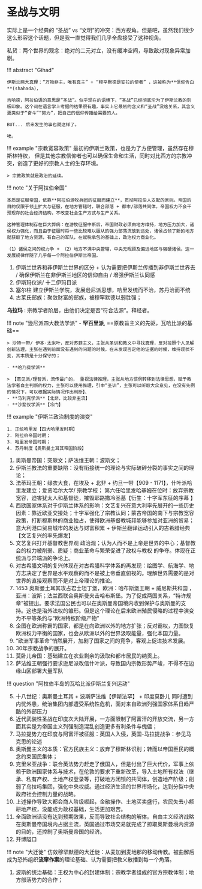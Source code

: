 # 圣战与文明

实际上是一个经典的 “圣战” vs “文明”的冲突：西方视角。但是吧，虽然我们很少这么形容这个话题，但是我一直觉得我们几乎全盘接受了这种视角。

私货：两个世界的观念：绝对的二元对立，没有缓冲空间，导致敌对现象异常加剧。

!!! abstract "Gihad"

    伊斯兰两大真理：“万物非主，唯有真主” + “穆罕默德是安拉的使者” ，这被称为**信仰告白**(shahada)， 

    吉哈德，阿拉伯语的意思是“圣战”。似乎现在的语境下，“圣战”已经彻底沦为了伊斯兰教的刻板印象。这个词在语言学上考据的结果很有趣，事实上它最初的含义和“圣战”没啥关系，其含义更类似于“奋斗”“努力”，把自己的信仰传播给需要的人。

    BUT... 后来发生的事也就这样了。

    唉。


!!! example "宗教宽容政策"
    最初的伊斯兰政策，也是为了方便管理，虽然存在穆斯林特权， 但是其他宗教信仰者也可以确保生命和生活，同时对比西方的宗教冲突，创造了更好的宗教人士的生存环境。

    > 宗教政策就是政治的延续。


!!! note "关于阿拉伯帝国"

    本质是征服帝国，依靠**阿拉伯游牧兵团的征服而建立**，贯彻阿拉伯人支配的原则。帝国的目的仅限于领土扩大与征服，在地方管辖时，联合部落 + 都市/部落共同体，帝国权力不会干预现存的社会经济结构，不改变社会生产方式与生产关系。
    
    这种管理体制存在巨大弊病：在游牧征服中断后，帝国财政必须由地方维持，地方压力加大，诸侯权力强化，而且由于征服时将一些比较难以服从的强力部落流放到远处，诸侯占领了新的地方就获取了地方资源，有自己的军队，在赋税承包的基础上，政治权力商业化。
    
    （1）诸侯之间的权力争 + （2）地方不满中央管辖，中央无暇顾及偏远地区与强硬诸侯。这一发展规律伴随了几乎每一个阿拉伯伊斯兰帝国。


1.  伊斯兰世界和非伊斯兰世界的区分 + 认为需要把伊斯兰传播到非伊斯兰世界去 / 确保伊斯兰在非伊斯兰地区的信仰自由 / 增强伊斯兰认同感 
2.  伊斯玛仪派/ 十二伊玛目派
3.  塞尔柱 建立伊斯兰学院，发展逊尼派思想，哈里发统而不治，苏丹治而不统
4.  古莱氏部族：聚敛财富的部族，被穆罕默德以弱胜强；

**乌拉玛**
:   宗教学者阶层，由他们决定是否“符合法源”。释经者。


!!! note "逊尼派四大教法学派"
    - **罕百里派**, ==原教旨主义的先驱，瓦哈比派的基础==

    > 沙特一带/ 伊本·太米叶，反对苏菲主义，主张从圣训和教义中寻找真理，反对按照个人见解创新法理，主张在遇到前面没有遇到的问题的时候，在未发现否定他的证据的时候，维持现状不变，其本质是十分保守的；
    
    - **哈乃斐学派**

    > 【意见派/理智派，流传最广的， 重视法律推理，主张从地方惯例转移到法律思想，赋予教法学者自主判断的权力，主张可以使用推理，引申“圣训”，主张可以听取大众意见，在没有先例的情况下，可以根据实际情况作出判断】、
    - **马利克学派**【北非，比较非主流】
    - **沙斐仪学派**【冷门】


!!! example "伊斯兰政治制度的演变"

    1. 正统哈里发【四大哈里发时期】
    2. 阿拉伯帝国时期；
    3. 哈里发帝国时期；
    4. 苏丹制度【奥斯曼土耳其帝国阶段】

1.  奥斯曼帝国：突厥文；萨法维王朝：波斯文；
2.  伊斯兰教法的重要缺陷：没有衔接统一的理论与实际破碎分裂的事实之间的理论；
3.  法蒂玛王朝：绿衣大食，在埃及 + 北非 + 约旦一带【909 - 1171】，什叶派哈里发建立；爱资哈尔大学/ 宗教学校； 第六任哈里发哈基姆在位时：放弃宗教宽容，迫害犹太人和基督徒，摧毁耶路撒冷圣墓【衍生：十字军东征的序幕 】
5.  西欧国家体系对于伊斯兰体系的影响：文艺复兴在意大利率先展开的一些历史因素：靠近欧亚交接处；十字军强化了宗教认同；蒙古帝国的南下与宗教宽容政策，打断穆斯林的商业独占，使得欧洲基督教城邦能够参加对亚洲的贸易；意大利港口贸易城市的发达与财富积累 + 伊斯兰翻译运动引入的古希腊经典 【文艺复兴的率先爆发】
6.  文艺复兴打开基督教世界观 政治观；认为人而不是上帝是世界的中心；基督教会的权力被削弱、质疑；商业革命与繁荣促进了政权与教权 的争夺。体现在正统派与异端派的争论上。
7.  对古希腊文明的复兴体现在对古希腊科学体系的再发现：绘图学、航海学、地方志决定了世界是水平观察的而不是被上帝垂直俯视的。理解世界需要的是对世界的直接观察而不是对上帝理论的推论。
8.  1453 奥斯曼土耳其攻占君士坦丁堡，欧洲：哈布斯堡王朝 + 威尼斯共和国 ，亚洲：波斯；法兰西联合奥斯曼夹击哈布斯堡。为了促成两国关系，“特许规章”被提出。要求法国公民也可以在奥斯曼帝国境内收到保护与奥斯曼的支持。这也是治外法权的雏形。但是这个理论在后来欧洲殖民侵略的过程中演变为不平等条约与“欧洲特权阶级产物”
9.  企图在欧洲称霸的国家，都是在向欧洲以外的地方扩张；反对霸权，力图恢复欧洲权力平衡的国家，也会从欧洲以外的世界汲取能量，强化本国力量。
10. “欧洲军事革命”悄然展开，加剧了国家之间的竞争，客观上促进技术发展。
11. 30年宗教战争的展开。
1.  莫卧儿帝国：基础建立在农业剩余的汲取和都市居民的纳贡上。
3.  萨法维王朝强行要求逊尼派改信什叶派，导致国内宗教形势严峻，不得不在边缘山区部署大量军队

!!! question "阿拉伯半岛的瓦哈比派伊斯兰复兴运动"

5.  十八世纪：奥斯曼土耳其 + 波斯萨法维【伊斯法罕】 + 印度莫卧儿 同时遭到内忧外患，统治集团内部遭受系统性危机，面对来自欧洲列强国家体系日趋严酷的外部压力
6.  近代武装性圣战在印度次大陆开展，一方面限制了阿富汗的开放交流，另一方面其实是为帝国主义列强制造混乱创造更多有利条件与傀儡；
7.  马拉提势力在印度与阿富汗被征服：英国人入侵，英国-马拉提战争：参见马克思的论述
8.  奥斯曼主义的本质：官方民族主义：放弃了穆斯林识别；转而以帝国臣民的概念约束国民集体；
9.  克里米亚战争：联合英法势力赶走了俄国人，但是付出了巨大代价，军事上依赖于欧洲国家体系与技术，在伦敦的要求下重新改革，导入土地所有权法（继承、私有产权、土地产权登录等，打破地方闭锁的共同体，创造地产阶级；削弱了乌拉吗集团，强化中央权威。通过经济生活的世界市场化，达到分裂中央政府社会控制力量的战略。
10. 上述操作导致大都会商人阶级崛起，金融操作、土地买卖盛行，农民失去小额耕地产权，没能成为政权基础，生活更加艰苦。
11. 全面欧洲话没有达到预期效果，反而导致社会结构的解体。自由主义经济战略在奥斯曼帝国境内占据主流，英国通过市场交易就完成了掠取奥斯曼境内资源的目的，还控制了奥斯曼帝国的经济。
12. 开博隘口



!!! note "大迁徙"
    仿效穆罕默德的大迁徙：从麦加到麦地那的移动传教。被曲解后成为恐怖组织**流窜作案**的理论基础、认为需要把教义散播到每一个角落。


1.  波斯的统治基础：王权为中心的封建体制；宗教学者组成的官方宗教体制；地方部落势力的合作；
